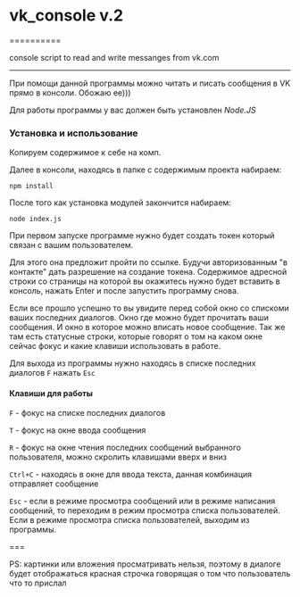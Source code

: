 # vk_console v.2
==========

console script to read and write messanges from vk.com

---

При помощи данной программы можно читать и писать сообщения в VK прямо в консоли.
Обожаю ее)))

Для работы программы у вас должен быть установлен *Node.JS*


### Установка и использование

Копируем содержимое к себе на комп.

Далее в консоли, находясь в папке с содержимым проекта набираем:

``` npm install ```

После того как установка модулей закончится набираем:

``` node index.js ```


При первом запуске программе нужно будет создать токен который связан с вашим пользователем.

Для этого она предложит пройти по ссылке.
Будучи авторизованным "в контакте" дать разрешение на создание токена.
Содержимое адресной строки со страницы на которой вы окажитесь нужно будет вставить в консоль, нажать Enter и после запустить программу снова.


Если все прошло успешно то вы увидите перед собой окно со спискоми ваших последних диалогов.
Окно где можно будет прочитать ваши сообщения.
И окно в которое можно вписать новое сообщение.
Так же там есть статусные строки, которые говорят о том на каком окне сейчас фокус и какие клавиши использовать в работе.


Для выхода из программы нужно находясь в списке последних диалогов ```F``` нажать ``` Esc ```


#### Клавиши для работы

```F``` - фокус на списке последних диалогов

```T``` - фокус на окне ввода сообщения

```R``` - фокус на окне чтения последних сообщений выбранного пользователя, можно скролить клавишами вверх и вниз

```Ctrl+C``` - находясь в окне для ввода текста, данная комбинация отправляет сообщение

```Esc``` - если в режиме просмотра сообщений или в режиме написания сообщений, то переходим в режим просмотра списка пользователей. Если в режиме просмотра списка пользователей, выходим из программы.


===

PS:
картинки или вложения просматривать нельзя, поэтому в диалоге будет отображаться красная строчка говорящая о том что пользователь что то прислал






